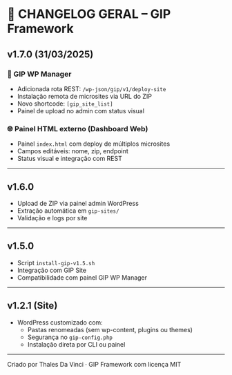 # 🧾 CHANGELOG GERAL – GIP Framework

## v1.7.0 (31/03/2025)

### 🔧 GIP WP Manager
- Adicionada rota REST: `/wp-json/gip/v1/deploy-site`
- Instalação remota de microsites via URL do ZIP
- Novo shortcode: `[gip_site_list]`
- Painel de upload no admin com status visual

### 🌐 Painel HTML externo (Dashboard Web)
- Painel `index.html` com deploy de múltiplos microsites
- Campos editáveis: nome, zip, endpoint
- Status visual e integração com REST

---

## v1.6.0
- Upload de ZIP via painel admin WordPress
- Extração automática em `gip-sites/`
- Validação e logs por site

---

## v1.5.0
- Script `install-gip-v1.5.sh`
- Integração com GIP Site
- Compatibilidade com painel GIP WP Manager

---

## v1.2.1 (Site)
- WordPress customizado com:
  - Pastas renomeadas (sem wp-content, plugins ou themes)
  - Segurança no `gip-config.php`
  - Instalação direta por CLI ou painel

---

Criado por Thales Da Vinci · GIP Framework com licença MIT